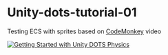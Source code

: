 # Unity-dots-tutorial-01

Testing ECS with sprites based on [CodeMonkey](https://unitycodemonkey.com/) video

[![Getting Started with Unity DOTS Physics](https://img.youtube.com/vi/B3SFWm9gkL8/mqdefault.jpg)](https://youtu.be/ILfUuBLfzGI "Getting Started with Unity DOTS Physics")


